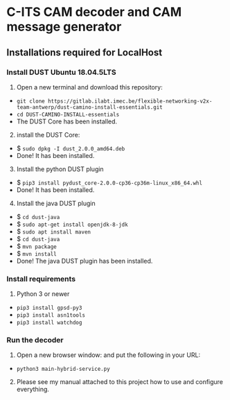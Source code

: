 # C-ITS CAM decoder and CAM message generator

## Installations required for LocalHost
### Install DUST Ubuntu 18.04.5LTS
1. Open a new terminal and download this repository: 
- `git clone https://gitlab.ilabt.imec.be/flexible-networking-v2x-team-antwerp/dust-camino-install-essentials.git`
- `cd DUST-CAMINO-INSTALL-essentials`
- The DUST Core has been installed.
2. install the DUST Core:
- $ `sudo dpkg -I dust_2.0.0_amd64.deb`
-  Done! It has been installed.
3. Install the python DUST plugin
- $ `pip3 install pydust_core-2.0.0-cp36-cp36m-linux_x86_64.whl`
- Done! It has been installed.
4. Install the java DUST plugin
- $ `cd dust-java`
- $ `sudo apt-get install openjdk-8-jdk`
- $ `sudo apt install maven`
- $ `cd dust-java`
- $ `mvn package`
- $ `mvn install`
- Done! The java DUST plugin has been installed.


### Install requirements
1. Python 3 or newer  
- `pip3 install gpsd-py3`
- `pip3 install asn1tools`
- `pip3 install watchdog`

### Run the decoder
1. Open a new browser window: and put the following in your URL:
- `python3 main-hybrid-service.py`
2. Please see my manual attached to this project how to use and configure everything.

